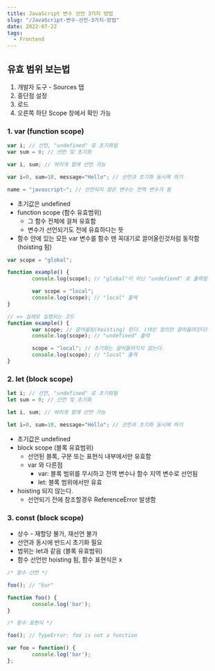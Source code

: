 ```yaml
---
title: JavaScript 변수 선언 3가지 방법
slug: "/JavaScript-변수-선언-3가지-방법"
date: 2022-07-22
tags:
  - Frontend
---
```


## 유효 범위 보는법

1. 개발자 도구 - Sources 탭
2. 중단점 설정
3. 로드
4. 오른쪽 하단 Scope 창에서 확인 가능

### 1. var (function scope)

```javascript
var i; // 선언, "undefined" 로 초기화됨
var sum = 0; // 선언 및 초기화

var i, sum; // 여러개 함께 선언 가능

var i=0, sum=10, message="Hello"; // 선언과 초기화 동시에 하기

name = "javascript~"; // 선언되지 않은 변수는 전역 변수가 됨
```

- 초기값은 undefined
- function scope (함수 유효범위)
    - 그 함수 전체에 걸쳐 유효함
    - 변수가 선언되기도 전에 유효하다는 뜻
- 함수 안에 있는 모든 var 변수를 함수 맨 꼭대기로 끌어올린것처럼 동작함 (hoisting 됨)

```javascript
var scope = "global";

function example() {
		console.log(scope); // "global"이 아닌 "undefiend" 로 출력됨

		var scope = "local";
		console.log(scope); // "local" 출력
}

// => 실제로 실행되는 코드
function example() {
		var scope; // 끌어올림(hoisting) 된다. (대신 정의만 끌어올려진다)
		console.log(scope); // "undefined" 출력

		scope = "local"; // 초기화는 끌어올려지지 않는다.
		console.log(scope); // "local" 출력
}
```

### 2. let (block scope)

```javascript
let i; // 선언, "undefined" 로 초기화됨
let sum = 0; // 선언 및 초기화

let i, sum; // 여러개 함께 선언 가능

let i=0, sum=10, message="Hello"; // 선언과 초기화 동시에 하기
```

- 초기값은 undefined
- block scope (블록 유효범위)
    - 선언된 블록, 구분 또는 표현식 내부에서만 유효함
    - var 와 다른점
        - var: 블록 범위를 무시하고 전역 변수나 함수 지역 변수로 선언됨
        - let: 블록 범위에서만 유효
- hoisting 되지 않는다.
    - 선언되기 전에 참조할경우 ReferenceError 발생함

### 3. const (block scope)

- 상수 - 재할당 불가, 재선언 불가
- 선언과 동시에 반드시 초기화 필요
- 범위는 let과 같음 (블록 유효범위)
- 함수 선언만 hoisting 됨, 함수 표현식은 x

```javascript
/* 함수 선언 */

foo(); // "bar"

function foo() {
		console.log('bar');
}

/* 함수 표현식 */

foo(); // TypeError: foo is not a function

var foo = function() {
		console.log('bar');
};
```
